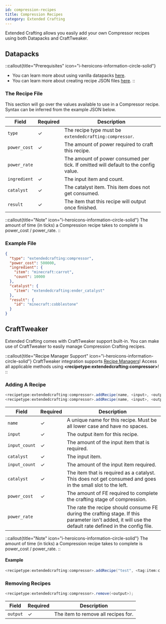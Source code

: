 ```yaml
---
id: compression-recipes
title: Compression Recipes
category: Extended Crafting
---
```


Extended Crafting allows you easily add your own Compressor recipes using both Datapacks and CraftTweaker.

## Datapacks

::callout{title="Prerequisites" icon="i-heroicons-information-circle-solid"}
- You can learn more about using vanilla datapacks <a href="https://minecraft.gamepedia.com/Data_pack" target="_blank">here</a>.
- You can learn more about creating recipe JSON files <a href="https://minecraft.gamepedia.com/Recipe" target="_blank">here</a>.
::

### The Recipe File

This section will go over the values available to use in a Compressor recipe. Syntax can be inferred from the example JSON below.

| Field        | Required | Description                                                                         |
|--------------|----------|-------------------------------------------------------------------------------------|
| `type`       | ✓        | The recipe type must be `extendedcrafting:compressor`.                              |
| `power_cost` | ✓        | The amount of power required to craft this recipe.                                  |
| `power_rate` |          | The amount of power consumed per tick. If omitted will default to the config value. |
| `ingredient` | ✓        | The input item and count.                                                           |
| `catalyst`   | ✓        | The catalyst item. This item does not get consumed.                                 |
| `result`     | ✓        | The item that this recipe will output once finished.                                |

::callout{title="Note" icon="i-heroicons-information-circle-solid"}
The amount of time (in ticks) a Compression recipe takes to complete is power_cost / power_rate.
::

### Example File

```json
{
  "type": "extendedcrafting:compressor",
  "power_cost": 500000,
  "ingredient": {
    "item": "minecraft:carrot",
    "count": 10000
  },
  "catalyst": {
    "item": "extendedcrafting:ender_catalyst"
  },
  "result": {
    "id": "minecraft:cobblestone"
  }
}
```

## CraftTweaker

Extended Crafting comes with CraftTweaker support built-in. You can make use of CraftTweaker to easily manage Compression Crafting recipes.

::callout{title="Recipe Manager Support" icon="i-heroicons-information-circle-solid"}
CraftTweaker integration supports <a href="https://docs.blamejared.com/1.21.1/en/tutorial/Recipes/RecipeManagers" target="_blank">Recipe Managers</a>! Access all applicable methods using **\<recipetype:extendedcrafting:compressor\>**!
::

### Adding A Recipe

```java
<recipetype:extendedcrafting:compressor>.addRecipe(name, <input>, <output>, input_count, <catalyst>, power_cost);    
<recipetype:extendedcrafting:compressor>.addRecipe(name, <input>, <output>, input_count, <catalyst>, power_cost, power_rate);
```

| Field         | Required | Description                                                                                                                                               |
|---------------|----------|-----------------------------------------------------------------------------------------------------------------------------------------------------------|
| `name`        | ✓        | A unique name for this recipe. Must be all lower case and have no spaces.                                                                                 |
| `input`       | ✓        | The output item for this recipe.                                                                                                                          |
| `input_count` | ✓        | The amount of the input item that is required.                                                                                                            |
| `catalyst`    | ✓        | The input item.                                                                                                                                           |
| `input_count` | ✓        | The amount of the input item required.                                                                                                                    |
| `catalyst`    | ✓        | The item that is required as a catalyst. This does not get consumed and goes in the small slot to the left.                                               |
| `power_cost`  | ✓        | The amount of FE required to complete the crafting stage of compression.                                                                                  |
| `power_rate`  |          | The rate the recipe should consume FE during the crafting stage.  If this parameter isn't added, it will use the default rate defined in the config file. |

::callout{title="Note" icon="i-heroicons-information-circle-solid"}
The amount of time (in ticks) a Compression recipe takes to complete is power_cost / power_rate.
::

#### Example

```java
<recipetype:extendedcrafting:compressor>.addRecipe("test", <tag:item:c:ingots/iron>, <item:minecraft:apple>, 50000, <tag:item:c:ingots/gold>, 2000000, 200);
```

### Removing Recipes

```java
<recipetype:extendedcrafting:compressor>.remove(<output>);
```

| Field    | Required | Description                         |
|----------|----------|-------------------------------------|
| `output` | ✓        | The item to remove all recipes for. |
